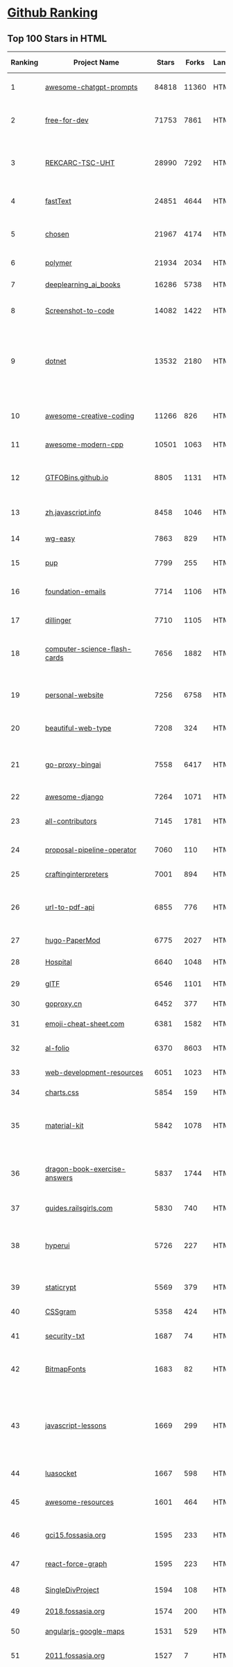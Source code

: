 [Github Ranking](../README.md)
==========

## Top 100 Stars in HTML

| Ranking | Project Name | Stars | Forks | Language | Open Issues | Description | Last Commit |
| ------- | ------------ | ----- | ----- | -------- | ----------- | ----------- | ----------- |
| 1 | [awesome-chatgpt-prompts](https://github.com/f/awesome-chatgpt-prompts) | 84818 | 11360 | HTML | 0 | This repo includes ChatGPT prompt curation to use ChatGPT better. | 2023-07-27T18:17:17Z |
| 2 | [free-for-dev](https://github.com/ripienaar/free-for-dev) | 71753 | 7861 | HTML | 0 | A list of SaaS, PaaS and IaaS offerings that have free tiers of interest to devops and infradev | 2023-07-28T07:47:45Z |
| 3 | [REKCARC-TSC-UHT](https://github.com/PKUanonym/REKCARC-TSC-UHT) | 28990 | 7292 | HTML | 1 | 清华大学计算机系课程攻略 Guidance for courses in Department of Computer Science and Technology, Tsinghua University | 2023-07-14T01:13:55Z |
| 4 | [fastText](https://github.com/facebookresearch/fastText) | 24851 | 4644 | HTML | 453 | Library for fast text representation and classification. | 2023-07-03T09:20:46Z |
| 5 | [chosen](https://github.com/harvesthq/chosen) | 21967 | 4174 | HTML | 250 | Deprecated - Chosen is a library for making long, unwieldy select boxes more friendly. | 2022-09-26T21:24:42Z |
| 6 | [polymer](https://github.com/Polymer/polymer) | 21934 | 2034 | HTML | 46 | Our original Web Component library. | 2023-04-17T08:39:36Z |
| 7 | [deeplearning_ai_books](https://github.com/fengdu78/deeplearning_ai_books) | 16286 | 5738 | HTML | 51 | deeplearning.ai（吴恩达老师的深度学习课程笔记及资源） | 2022-04-29T04:04:23Z |
| 8 | [Screenshot-to-code](https://github.com/emilwallner/Screenshot-to-code) | 14082 | 1422 | HTML | 16 | A neural network that transforms a design mock-up into a static website. | 2022-05-24T14:52:26Z |
| 9 | [dotnet](https://github.com/microsoft/dotnet) | 13532 | 2180 | HTML | 224 | This repo is the official home of .NET on GitHub. It's a great starting point to find many .NET OSS projects from Microsoft and the community, including many that are part of the .NET Foundation. | 2023-07-23T07:13:55Z |
| 10 | [awesome-creative-coding](https://github.com/terkelg/awesome-creative-coding) | 11266 | 826 | HTML | 0 | Creative Coding: Generative Art, Data visualization, Interaction Design, Resources. | 2023-07-27T16:57:19Z |
| 11 | [awesome-modern-cpp](https://github.com/rigtorp/awesome-modern-cpp) | 10501 | 1063 | HTML | 1 | A collection of resources on modern C++ | 2023-06-16T14:10:20Z |
| 12 | [GTFOBins.github.io](https://github.com/GTFOBins/GTFOBins.github.io) | 8805 | 1131 | HTML | 5 | GTFOBins is a curated list of Unix binaries that can be used to bypass local security restrictions in misconfigured systems | 2023-07-25T06:07:25Z |
| 13 | [zh.javascript.info](https://github.com/javascript-tutorial/zh.javascript.info) | 8458 | 1046 | HTML | 10 | 现代 JavaScript 教程（The Modern JavaScript Tutorial） | 2023-07-13T08:43:07Z |
| 14 | [wg-easy](https://github.com/wg-easy/wg-easy) | 7863 | 829 | HTML | 107 | The easiest way to run WireGuard VPN + Web-based Admin UI. | 2023-07-26T18:49:18Z |
| 15 | [pup](https://github.com/ericchiang/pup) | 7799 | 255 | HTML | 73 | Parsing HTML at the command line | 2023-03-31T03:47:09Z |
| 16 | [foundation-emails](https://github.com/foundation/foundation-emails) | 7714 | 1106 | HTML | 185 | Quickly create responsive HTML emails that work on any device and client. Even Outlook. | 2023-04-20T21:39:02Z |
| 17 | [dillinger](https://github.com/joemccann/dillinger) | 7710 | 1105 | HTML | 111 | The last Markdown editor, ever. | 2023-05-20T19:03:41Z |
| 18 | [computer-science-flash-cards](https://github.com/jwasham/computer-science-flash-cards) | 7656 | 1882 | HTML | 4 | Mini website for testing both general CS knowledge and enforce coding practice and common algorithm/data structure memorization. | 2023-07-15T17:00:45Z |
| 19 | [personal-website](https://github.com/github/personal-website) | 7256 | 6758 | HTML | 0 | Code that'll help you kickstart a personal website that showcases your work as a software developer. | 2023-02-01T05:35:32Z |
| 20 | [beautiful-web-type](https://github.com/ubuwaits/beautiful-web-type) | 7208 | 324 | HTML | 2 | In-depth guide to the best open-source typefaces: https://beautifulwebtype.com | 2023-04-29T14:39:34Z |
| 21 | [go-proxy-bingai](https://github.com/adams549659584/go-proxy-bingai) | 7558 | 6417 | HTML | 201 | 用 Vue3 和 Go 搭建的微软 New Bing 演示站点，拥有一致的 UI 体验，支持 ChatGPT 提示词，国内可用。 | 2023-07-28T05:02:12Z |
| 22 | [awesome-django](https://github.com/wsvincent/awesome-django) | 7264 | 1071 | HTML | 1 | A curated list of awesome things related to Django | 2023-07-22T20:15:08Z |
| 23 | [all-contributors](https://github.com/all-contributors/all-contributors) | 7145 | 1781 | HTML | 59 | ✨ Recognize all contributors, not just the ones who push code ✨ | 2023-07-24T19:13:18Z |
| 24 | [proposal-pipeline-operator](https://github.com/tc39/proposal-pipeline-operator) | 7060 | 110 | HTML | 28 | A proposal for adding a useful pipe operator to JavaScript. | 2023-01-23T20:35:27Z |
| 25 | [craftinginterpreters](https://github.com/munificent/craftinginterpreters) | 7001 | 894 | HTML | 77 | Repository for the book "Crafting Interpreters" | 2023-06-01T03:11:47Z |
| 26 | [url-to-pdf-api](https://github.com/alvarcarto/url-to-pdf-api) | 6855 | 776 | HTML | 33 | Web page PDF/PNG rendering done right. Self-hosted service for rendering receipts, invoices, or any content. | 2023-05-09T03:16:31Z |
| 27 | [hugo-PaperMod](https://github.com/adityatelange/hugo-PaperMod) | 6775 | 2027 | HTML | 47 |  A fast, clean, responsive Hugo theme. | 2023-07-27T15:04:52Z |
| 28 | [Hospital](https://github.com/open-power-workgroup/Hospital) | 6640 | 1048 | HTML | 43 | OpenPower工作组收集汇总的医院开放数据 | 2020-10-27T03:02:37Z |
| 29 | [glTF](https://github.com/KhronosGroup/glTF) | 6546 | 1101 | HTML | 152 | glTF – Runtime 3D Asset Delivery | 2023-07-27T12:06:41Z |
| 30 | [goproxy.cn](https://github.com/goproxy/goproxy.cn) | 6452 | 377 | HTML | 4 | The most trusted Go module proxy in China. | 2023-06-12T14:22:25Z |
| 31 | [emoji-cheat-sheet.com](https://github.com/WebpageFX/emoji-cheat-sheet.com) | 6381 | 1582 | HTML | 46 | A one pager for emojis on Campfire and GitHub | 2022-05-28T07:47:03Z |
| 32 | [al-folio](https://github.com/alshedivat/al-folio) | 6370 | 8603 | HTML | 41 | A beautiful, simple, clean, and responsive Jekyll theme for academics | 2023-07-28T00:59:54Z |
| 33 | [web-development-resources](https://github.com/markodenic/web-development-resources) | 6051 | 1023 | HTML | 7 | Awesome Web Development Resources. | 2023-07-23T15:28:33Z |
| 34 | [charts.css](https://github.com/ChartsCSS/charts.css) | 5854 | 159 | HTML | 17 | Open source CSS framework for data visualization. | 2023-02-10T18:57:15Z |
| 35 | [material-kit](https://github.com/creativetimofficial/material-kit) | 5842 | 1078 | HTML | 19 |  Free and Open Source UI Kit for Bootstrap 5, React, Vue.js, React Native and Sketch based on Google's Material Design | 2023-05-07T12:46:01Z |
| 36 | [dragon-book-exercise-answers](https://github.com/fool2fish/dragon-book-exercise-answers) | 5837 | 1744 | HTML | 72 | Compilers Principles, Techniques, & Tools (purple dragon book) second edition exercise answers. 编译原理（紫龙书）第2版习题答案。 | 2023-04-28T01:35:37Z |
| 37 | [guides.railsgirls.com](https://github.com/railsgirls/guides.railsgirls.com) | 5830 | 740 | HTML | 8 | Rails Girls Guides | 2023-07-17T07:29:31Z |
| 38 | [hyperui](https://github.com/markmead/hyperui) | 5726 | 227 | HTML | 0 | Free Tailwind CSS components for application UI, ecommerce and marketing with support for dark mode, RTL and Alpine JS 🚀 | 2023-07-25T08:29:56Z |
| 39 | [staticrypt](https://github.com/robinmoisson/staticrypt) | 5569 | 379 | HTML | 5 | Password protect a static HTML page, decrypted in-browser | 2023-06-28T06:58:15Z |
| 40 | [CSSgram](https://github.com/una/CSSgram) | 5358 | 424 | HTML | 33 | CSS library for Instagram filters | 2021-08-01T08:43:49Z |
| 41 | [security-txt](https://github.com/securitytxt/security-txt) | 1687 | 74 | HTML | 15 | A proposed standard that allows websites to define security policies. | 2022-12-09T14:58:11Z |
| 42 | [BitmapFonts](https://github.com/ianhan/BitmapFonts) | 1683 | 82 | HTML | 1 | My collection of bitmap fonts pulled from various demoscene archives over the years | 2021-02-03T23:45:44Z |
| 43 | [javascript-lessons](https://github.com/stone0090/javascript-lessons) | 1669 | 299 | HTML | 1 | 本课程之所以叫做《JavaScript 闯关记》，是因为部分章节精心设计了挑战关卡，通过提供更多的实战机会，让大家可以循序渐进地、有目的地、有挑战地开展学习。 | 2017-09-24T12:26:59Z |
| 44 | [luasocket](https://github.com/lunarmodules/luasocket) | 1667 | 598 | HTML | 88 | Network support for the Lua language | 2023-04-08T20:51:55Z |
| 45 | [awesome-resources](https://github.com/lyfeyaj/awesome-resources) | 1601 | 464 | HTML | 3 | Awesome resources for coding and learning: open source projects, websites, books e.g. | 2022-12-17T05:12:03Z |
| 46 | [gci15.fossasia.org](https://github.com/fossasia/gci15.fossasia.org) | 1595 | 233 | HTML | 7 | FOSSASIA Google Code-In Website 2015/16 http://gci15.fossasia.org | 2022-10-19T06:37:16Z |
| 47 | [react-force-graph](https://github.com/vasturiano/react-force-graph) | 1595 | 223 | HTML | 147 | React component for 2D, 3D, VR and AR force directed graphs | 2023-05-01T22:17:22Z |
| 48 | [SingleDivProject](https://github.com/manrajgrover/SingleDivProject) | 1594 | 108 | HTML | 8 | ☝️One <div>. Many possibilities. | 2021-07-19T21:33:46Z |
| 49 | [2018.fossasia.org](https://github.com/fossasia/2018.fossasia.org) | 1574 | 200 | HTML | 3 | FOSSASIA Summit 2018 https://2018.fossasia.org | 2022-07-21T09:47:36Z |
| 50 | [angularjs-google-maps](https://github.com/allenhwkim/angularjs-google-maps) | 1531 | 529 | HTML | 86 | The Simplest AngularJS Google Maps V3 Directive  | 2020-01-20T17:43:59Z |
| 51 | [2011.fossasia.org](https://github.com/fossasia/2011.fossasia.org) | 1527 | 7 | HTML | 0 | FOSSASIA Summit 2011 Event Site http://2011.fossasia.org | 2020-07-10T17:54:34Z |
| 52 | [human](https://github.com/vladmandic/human) | 1506 | 221 | HTML | 0 | Human: AI-powered 3D Face Detection & Rotation Tracking, Face Description & Recognition, Body Pose Tracking, 3D Hand & Finger Tracking, Iris Analysis, Age & Gender & Emotion Prediction, Gaze Tracking, Gesture Recognition | 2023-06-12T17:30:29Z |
| 53 | [pushy](https://github.com/christophery/pushy) | 1484 | 219 | HTML | 9 | Pushy is a responsive off-canvas navigation menu using CSS transforms & transitions. | 2023-02-16T03:53:36Z |
| 54 | [Home](https://github.com/NuGet/Home) | 1455 | 291 | HTML | 1803 | Repo for NuGet Client issues | 2023-07-27T22:32:38Z |
| 55 | [sphinx_phimpme_theme](https://github.com/fossasia/sphinx_phimpme_theme) | 1447 | 2 | HTML | 0 | Sphinx Phimpme Theme | 2017-10-20T13:20:39Z |
| 56 | [rustc-dev-guide](https://github.com/rust-lang/rustc-dev-guide) | 1427 | 435 | HTML | 139 | A guide to how rustc works and how to contribute to it. | 2023-07-28T08:29:23Z |
| 57 | [big_screen](https://github.com/TurboWay/big_screen) | 1415 | 315 | HTML | 0 | 数据大屏可视化 | 2022-03-12T16:32:06Z |
| 58 | [scrumblr](https://github.com/aliasaria/scrumblr) | 1400 | 481 | HTML | 35 | Collaborative Online Scrum Tool Using Websockets, Node.js, jQuery, and CSS3 | 2023-06-08T17:20:15Z |
| 59 | [jquery-animate-enhanced](https://github.com/benbarnett/jquery-animate-enhanced) | 1395 | 198 | HTML | 21 | Extend $.animate() to detect CSS transitions for Webkit, Mozilla, IE>=10 and Opera and convert animations automatically. | 2019-10-05T07:21:57Z |
| 60 | [opntec-artwork](https://github.com/OpnTec/opntec-artwork) | 1376 | 0 | HTML | 0 | OpnTec Artwork | 2020-01-02T00:20:21Z |
| 61 | [CamanJS](https://github.com/meltingice/CamanJS) | 3508 | 421 | HTML | 111 | Javascript HTML5 (Ca)nvas (Man)ipulation | 2020-02-20T14:45:37Z |
| 62 | [Software-Engineering-at-Google](https://github.com/qiangmzsx/Software-Engineering-at-Google) | 3459 | 440 | HTML | 0 | 《Software Engineering at Google》的中英文对译版本 | 2023-07-25T02:02:59Z |
| 63 | [go_command_tutorial](https://github.com/hyper0x/go_command_tutorial) | 3422 | 668 | HTML | 0 | Golang command tutorial in Chinese. | 2022-11-25T10:52:51Z |
| 64 | [tailwindcss-forms](https://github.com/tailwindlabs/tailwindcss-forms) | 3360 | 182 | HTML | 2 | A plugin that provides a basic reset for form styles that makes form elements easy to override with utilities. | 2023-07-13T16:33:58Z |
| 65 | [py-must-watch](https://github.com/s16h/py-must-watch) | 3356 | 278 | HTML | 19 | Must-watch videos about Python | 2021-10-27T19:04:28Z |
| 66 | [WebGazer](https://github.com/brownhci/WebGazer) | 3339 | 504 | HTML | 53 | WebGazer.js: Scalable Webcam EyeTracking Using User Interactions | 2023-06-07T20:22:16Z |
| 67 | [Chicago95](https://github.com/grassmunk/Chicago95) | 3325 | 132 | HTML | 57 | A rendition of everyone's favorite 1995 Microsoft operating system for Linux.  | 2023-06-08T20:23:42Z |
| 68 | [bulma-templates](https://github.com/BulmaTemplates/bulma-templates) | 3148 | 1233 | HTML | 1 | free flexbox templates built with the bulma css framework | 2023-07-13T09:34:38Z |
| 69 | [Crawler_Illegal_Cases_In_China](https://github.com/HiddenStrawberry/Crawler_Illegal_Cases_In_China) | 3114 | 251 | HTML | 10 | Collection of China illegal cases about web crawler 本项目用来整理所有中国大陆爬虫开发者涉诉与违规相关的新闻、资料与法律法规。致力于帮助在中国大陆工作的爬虫行业从业者了解我国相关法律，避免触碰数据合规红线。 [AD]中文知识图谱门户  | 2022-01-07T04:41:25Z |
| 70 | [fake-useragent](https://github.com/fake-useragent/fake-useragent) | 3099 | 507 | HTML | 5 | Up-to-date simple useragent faker with real world database | 2023-07-25T22:06:33Z |
| 71 | [frozenui](https://github.com/frozenui/frozenui) | 3024 | 717 | HTML | 128 | FrozenUI的CSS组件库，基于腾讯手Q样式规范，腾讯QXD出品 | 2018-07-24T01:06:24Z |
| 72 | [blog](https://github.com/eddycjy/blog) | 2982 | 431 | HTML | 96 | 煎鱼的博客，有点忙，传送门：https://eddycjy.com | 2022-06-24T04:44:31Z |
| 73 | [Mining-the-Social-Web-2nd-Edition](https://github.com/ptwobrussell/Mining-the-Social-Web-2nd-Edition) | 2914 | 1507 | HTML | 91 | The official online compendium for Mining the Social Web, 2nd Edition (O'Reilly, 2013) | 2022-07-11T22:34:14Z |
| 74 | [rplibs](https://github.com/refscn/rplibs) | 2895 | 485 | HTML | 12 | Refs.cn 原型设计元件库，基于Axure RP 10/9/8，支持 Android、Apple、Windows、微信，移动、桌面平台的应用和网站原型设计。六年历程 2.8k+ star，感谢大家使用。 | 2022-05-29T01:40:25Z |
| 75 | [brick](https://github.com/alfredxing/brick) | 2880 | 98 | HTML | 46 | Open-source webfont service | 2018-04-11T07:04:29Z |
| 76 | [Dopefolio](https://github.com/rammcodes/Dopefolio) | 2851 | 534 | HTML | 14 | Dopefolio 🔥 - Portfolio Template for Developers 🚀 | 2023-07-03T20:15:55Z |
| 77 | [javascript](https://github.com/gustavoguanabara/javascript) | 2761 | 469 | HTML | 38 | Curso de JavaScript | 2023-06-14T02:22:07Z |
| 78 | [grails-core](https://github.com/grails/grails-core) | 2736 | 961 | HTML | 276 | The Grails Web Application Framework | 2023-07-27T12:43:55Z |
| 79 | [life](https://github.com/cheeaun/life) | 2707 | 599 | HTML | 16 | Life - a timeline of important events in my life | 2022-10-07T16:51:52Z |
| 80 | [FLY_US](https://github.com/F4bwDP6a6W/FLY_US) | 2690 | 751 | HTML | 3 | 美国大学备考资料 How to apply US colleges | 2022-01-25T20:18:45Z |
| 81 | [log](https://github.com/adamschwartz/log) | 2990 | 153 | HTML | 5 | Console.log with style. | 2023-04-08T01:27:48Z |
| 82 | [restreamer](https://github.com/datarhei/restreamer) | 2946 | 370 | HTML | 63 | The Restreamer is a complete streaming server solution for self-hosting. It has a visually appealing user interface and no ongoing license costs. Upload your live stream to YouTube, Twitch, Facebook, Vimeo, or other streaming solutions like Wowza. Receive video data from OBS and publish it with the RTMP and SRT server. | 2023-05-08T13:14:15Z |
| 83 | [devtools-snippets](https://github.com/bgrins/devtools-snippets) | 2932 | 376 | HTML | 8 | A collection of helpful snippets to use inside of browser devtools | 2022-05-27T05:52:26Z |
| 84 | [modular-admin-html](https://github.com/modularcode/modular-admin-html) | 2925 | 835 | HTML | 48 | ModularAdmin - Free Dashboard Theme Built On Bootstrap 4 \| HTML Version | 2022-12-06T14:34:35Z |
| 85 | [CoPilot](https://github.com/misterGF/CoPilot) | 2855 | 710 | HTML | 10 | Responsive Bootstrap 3 Admin Template based on AdminLTE with vue.js | 2020-12-28T03:19:47Z |
| 86 | [android_interview](https://github.com/LRH1993/android_interview) | 2852 | 831 | HTML | 18 | gitbook地址 | 2021-02-06T06:07:09Z |
| 87 | [Bootstrap-Image-Gallery](https://github.com/blueimp/Bootstrap-Image-Gallery) | 2842 | 910 | HTML | 0 | This project is deprecated in favor of blueimp Gallery. | 2016-10-08T19:01:01Z |
| 88 | [repo-badges](https://github.com/dwyl/repo-badges) | 2815 | 1260 | HTML | 9 | :star: Use repo badges (build passing, coverage, etc) in your readme/markdown file to signal code quality in a project. | 2023-01-11T00:34:37Z |
| 89 | [webmin](https://github.com/webmin/webmin) | 2772 | 540 | HTML | 414 | Powerful and flexible web-based server management control panel | 2023-07-27T04:51:10Z |
| 90 | [ml-interviews-book](https://github.com/chiphuyen/ml-interviews-book) | 2762 | 435 | HTML | 4 | https://huyenchip.com/ml-interviews-book/ | 2023-07-18T17:20:23Z |
| 91 | [text-spinners](https://github.com/maxbeier/text-spinners) | 2727 | 110 | HTML | 0 | Pure text, CSS only, font independent, inline loading indicators | 2018-01-24T14:18:42Z |
| 92 | [Wookmark-jQuery](https://github.com/germanysbestkeptsecret/Wookmark-jQuery) | 2656 | 778 | HTML | 14 | A jQuery plugin to create a dynamic, multi-column layout. | 2019-11-27T09:23:47Z |
| 93 | [fatfree](https://github.com/bcosca/fatfree) | 2612 | 446 | HTML | 39 | A powerful yet easy-to-use PHP micro-framework designed to help you build dynamic and robust Web applications - fast! | 2023-07-23T22:23:22Z |
| 94 | [front-end-Interview-Questions](https://github.com/khan4019/front-end-Interview-Questions) | 2609 | 661 | HTML | 5 | Help the front End community to rock interview | 2018-09-17T10:35:17Z |
| 95 | [Markdown-Resume](https://github.com/CyC2018/Markdown-Resume) | 2589 | 1443 | HTML | 8 | ⭐️ Markdown 简历模版 | 2019-10-30T06:08:52Z |
| 96 | [animatable](https://github.com/LeaVerou/animatable) | 2578 | 658 | HTML | 1 | One property, two values, endless possiblities | 2022-11-18T16:23:47Z |
| 97 | [latex-css](https://github.com/vincentdoerig/latex-css) | 2559 | 114 | HTML | 3 | LaTeX.css is a CSS library that makes your website look like a LaTeX document | 2023-05-08T02:15:59Z |
| 98 | [luaforwindows](https://github.com/rjpcomputing/luaforwindows) | 2557 | 470 | HTML | 42 | Lua for Windows is a 'batteries included environment' for the Lua scripting language on Windows. NOTICE: Looking for maintainer. | 2023-07-15T21:16:47Z |
| 99 | [frida-all-in-one](https://github.com/hookmaster/frida-all-in-one) | 2552 | 566 | HTML | 5 | 《FRIDA操作手册》by @hluwa @r0ysue | 2019-11-04T02:49:13Z |
| 100 | [hyperscript](https://github.com/hyperhype/hyperscript) | 2532 | 111 | HTML | 37 | Create HyperText with JavaScript. | 2021-05-28T02:59:49Z |

